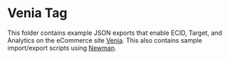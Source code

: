 # Venia Tag

This folder contains example JSON exports  that enable ECID, Target, and Analytics on the eCommerce site [Venia](https://github.com/adobe/aem-cif-guides-venia). This also contains sample import/export scripts using [Newman](https://www.npmjs.com/package/newman).